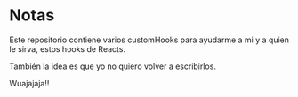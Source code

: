 # Notas

Este repositorio contiene varios customHooks para ayudarme a mi y a quien le sirva, estos hooks de Reacts.

También la idea es que yo no quiero volver a escribirlos.

Wuajajaja!!